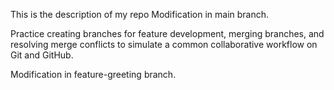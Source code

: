 This is the description of my repo
Modification in main branch.

Practice creating branches for feature development, merging branches, and resolving merge conflicts to simulate a common collaborative workflow on Git and GitHub.

Modification in feature-greeting branch.
